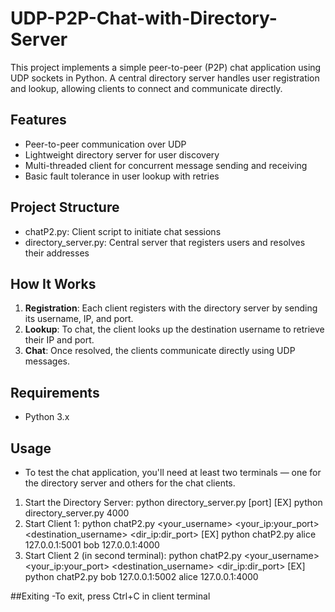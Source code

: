 # UDP-P2P-Chat-with-Directory-Server
This project implements a simple peer-to-peer (P2P) chat application using UDP sockets in Python. A central directory server handles user registration and lookup, allowing clients to connect and communicate directly.

## Features
- Peer-to-peer communication over UDP
- Lightweight directory server for user discovery
- Multi-threaded client for concurrent message sending and receiving
- Basic fault tolerance in user lookup with retries

## Project Structure
- chatP2.py: Client script to initiate chat sessions
- directory_server.py: Central server that registers users and resolves their addresses

## How It Works
1. **Registration**: Each client registers with the directory server by sending its username, IP, and port.
2. **Lookup**: To chat, the client looks up the destination username to retrieve their IP and port.
3. **Chat**: Once resolved, the clients communicate directly using UDP messages.

## Requirements
- Python 3.x
  
## Usage
- To test the chat application, you'll need at least two terminals — one for the directory server and others for the chat clients.
1. Start the Directory Server: python directory_server.py [port]
   [EX] python directory_server.py 4000
2. Start Client 1: python chatP2.py <your_username> <your_ip:your_port> <destination_username> <dir_ip:dir_port>
   [EX] python chatP2.py alice 127.0.0.1:5001 bob 127.0.0.1:4000
3. Start Client 2 (in second terminal): python chatP2.py <your_username> <your_ip:your_port> <destination_username> <dir_ip:dir_port>
   [EX] python chatP2.py bob 127.0.0.1:5002 alice 127.0.0.1:4000

##Exiting
-To exit, press Ctrl+C in client terminal
